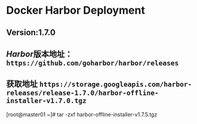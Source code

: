 # Docker Harbor Deployment
## Version:**1.7.0**
## ***Harbor***版本地址：`https://github.com/goharbor/harbor/releases`
## **获取地址** `https://storage.googleapis.com/harbor-releases/release-1.7.0/harbor-offline-installer-v1.7.0.tgz`
[root@master01 ~]# tar -zxf harbor-offline-installer-v1.7.5.tgz
